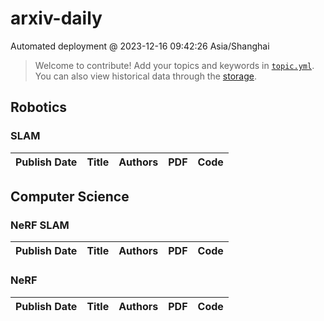 # arxiv-daily
 Automated deployment @ 2023-12-16 09:42:26 Asia/Shanghai
> Welcome to contribute! Add your topics and keywords in [`topic.yml`](https://github.com/weiningwei/arxiv-daily/blob/main/database/topic.yml).
> You can also view historical data through the [storage](https://github.com/weiningwei/arxiv-daily/blob/main/database/storage).

## Robotics

### SLAM
|Publish Date|Title|Authors|PDF|Code|
| :---: | :---: | :---: | :---: | :---: |

## Computer Science

### NeRF SLAM
|Publish Date|Title|Authors|PDF|Code|
| :---: | :---: | :---: | :---: | :---: |

### NeRF
|Publish Date|Title|Authors|PDF|Code|
| :---: | :---: | :---: | :---: | :---: |
